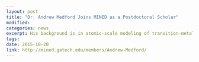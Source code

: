 ```yaml
---
layout: post
title: "Dr. Andrew Medford Joins MINED as a Postdoctoral Scholar"
modified: 
categories: news
excerpt: His background is in atomic-scale modeling of transition-metal catalyst surfaces, primarily using density functional theory and micro-kinetic modeling. Welcome!
tags: 
date: 2015-10-20
link: http://mined.gatech.edu/members/Andrew-Medford/
---
```

